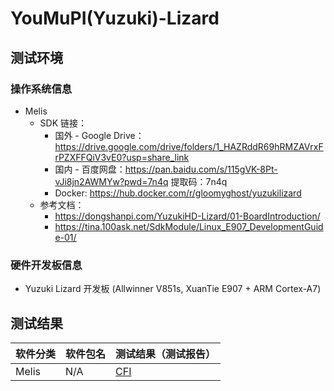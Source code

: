 # YouMuPI(Yuzuki)-Lizard

## 测试环境

### 操作系统信息

- Melis
    - SDK 链接：
        - 国外 - Google Drive：https://drive.google.com/drive/folders/1_HAZRddR69hRMZAVrxFrPZXFFQiV3vE0?usp=share_link
        - 国内 - 百度网盘：https://pan.baidu.com/s/115gVK-8Pt-vJi8jn2AWMYw?pwd=7n4q 提取码：7n4q
        - Docker: https://hub.docker.com/r/gloomyghost/yuzukilizard
    - 参考文档：
        - https://dongshanpi.com/YuzukiHD-Lizard/01-BoardIntroduction/
        - https://tina.100ask.net/SdkModule/Linux_E907_DevelopmentGuide-01/
    
### 硬件开发板信息

- Yuzuki Lizard 开发板 (Allwinner V851s, XuanTie E907 + ARM Cortex-A7)

## 测试结果

| 软件分类 | 软件包名 | 测试结果（测试报告） |
| -------- | -------- | -------------------- |
| Melis    | N/A      | [CFI][Melis]         |

[Melis]: ./Melis/README_zh.md

